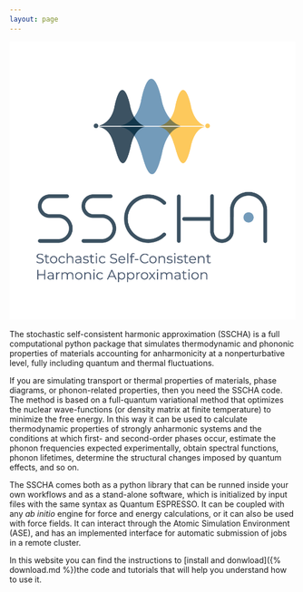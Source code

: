 ```yaml
---
layout: page
---
```


![A test image](img/SSCHA_Logo_original_bertikala.png)

The stochastic self-consistent harmonic approximation (SSCHA) is a full computational python package that simulates thermodynamic and phononic properties of materials accounting for anharmonicity at a nonperturbative level, fully including quantum and thermal fluctuations.

If you are simulating transport or thermal properties of materials, phase diagrams, or phonon-related properties, then you need the SSCHA code. The method is based on a full-quantum variational method that optimizes the nuclear wave-functions (or density matrix at finite temperature) to minimize the free energy. In this way it can be used to calculate thermodynamic properties of strongly anharmonic systems and the conditions at which first- and second-order phases occur, estimate the phonon frequencies expected experimentally, obtain spectral functions, phonon lifetimes, determine the structural changes imposed by quantum effects, and so on.  

The SSCHA comes both as a python library that can be runned inside your own workflows and as a stand-alone software, which is initialized by input files with the same syntax as Quantum ESPRESSO. It can be coupled with any *ab initio* engine for force and energy calculations, or it can also be used with force fields. It can interact through the Atomic Simulation Environment (ASE), and has an implemented interface for automatic submission of jobs in a remote cluster.

In this website you can find the instructions to [install and donwload]({% download.md %})the code and tutorials that will help you understand how to use it.
